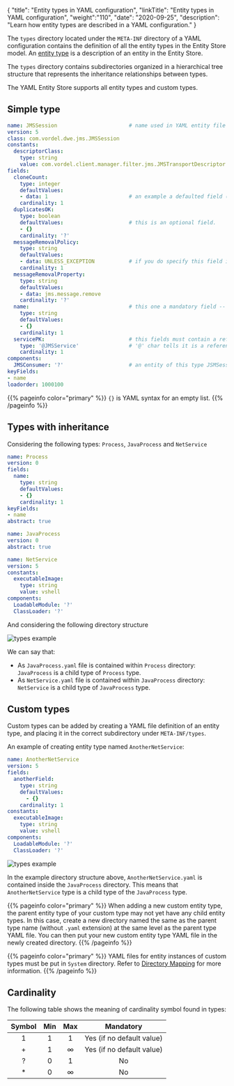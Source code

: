 {
"title": "Entity types in YAML configuration",
"linkTitle": "Entity types in YAML configuration",
"weight":"110",
"date": "2020-09-25",
"description": "Learn how entity types are described in a YAML configuration."
}

The `types` directory located under the `META-INF` directory of a YAML configuration contains the definition of all the entity types in the Entity Store model. An [entity type](/docs/apigtw_devguide/entity_store/#entity-types) is a description of an entity in the Entity Store.

The `types` directory contains subdirectories organized in a hierarchical tree structure that represents the inheritance relationships between types.

The YAML Entity Store supports all entity types and custom types.

## Simple type

```yaml
name: JMSSession                       # name used in YAML entity file
version: 5
class: com.vordel.dwe.jms.JMSSession
constants:
  descriptorClass:
    type: string
    value: com.vordel.client.manager.filter.jms.JMSTransportDescriptor
fields:
  cloneCount:
    type: integer
    defaultValues:
    - data: 1                          # an example a defaulted field (mandatory but having a default value)
    cardinality: 1
  duplicatesOK:
    type: boolean
    defaultValues:                     # this is an optional field.
    - {}
    cardinality: '?'
  messageRemovalPolicy:
    type: string
    defaultValues:
    - data: UNLESS_EXCEPTION           # if you do specify this field in you YAML file, value will be 'UNLESS_EXCEPTION'
    cardinality: 1
  messageRemovalProperty:
    type: string
    defaultValues:
    - data: jms.message.remove
    cardinality: '?'
  name:                                # this one a mandatory field -- it is actually a key field
    type: string
    defaultValues:
    - {}
    cardinality: 1
  servicePK:                           # this fields must contain a reference to another entity of type 'JMSService'
    type: '@JMSService'                # '@' char tells it is a reference
    cardinality: 1
components:
  JMSConsumer: '?'                     # an entity of this type JSMSession can have 1 children of type JMSConsumer
keyFields:
- name
loadorder: 1000100
```

{{% pageinfo color="primary" %}}
`{}` is YAML syntax for an empty list.
{{% /pageinfo %}}

## Types with inheritance

Considering the following types: `Process`, `JavaProcess` and `NetService`

```yaml
name: Process
version: 0
fields:
  name:
    type: string
    defaultValues:
    - {}
    cardinality: 1
keyFields:
- name
abstract: true
```

```yaml
name: JavaProcess
version: 0
abstract: true
```

```yaml
name: NetService
version: 5
constants:
  executableImage:
    type: string
    value: vshell
components:
  LoadableModule: '?'
  ClassLoader: '?'
```

And considering the following directory structure

![types example](/Images/apim_yamles/yamles_types_example.png)

We can say that:

* As `JavaProcess.yaml` file is contained within `Process` directory: `JavaProcess` is a child type of `Process` type.
* As `NetService.yaml` file is contained within `JavaProcess` directory: `NetService` is a child type of `JavaProcess` type.

## Custom types

Custom types can be added by creating a YAML file definition of an entity type, and placing it in the correct subdirectory under `META-INF/types`.

An example of creating entity type named `AnotherNetService`:

```yaml
name: AnotherNetService
version: 5
fields:
  anotherField:
    type: string
    defaultValues:
      - {}
    cardinality: 1
constants:
  executableImage:
    type: string
    value: vshell
components:
  LoadableModule: '?'
  ClassLoader: '?'
```

![types example](/Images/apim_yamles/yamles_types_custom_example.png)

In the example directory structure above, `AnotherNetService.yaml` is contained inside the `JavaProcess` directory. This means that `AnotherNetService` type is a child type of the `JavaProcess` type.

{{% pageinfo color="primary" %}}
When adding a new custom entity type, the parent entity type of your custom type may not yet have any child entity types. In this case, create a new directory named the same as the parent type name (without `.yaml` extension) at the same level as the parent type YAML file. You can then put your new custom entity type YAML file in the newly created directory.
{{% /pageinfo %}}

{{% pageinfo color="primary" %}}
YAML files for entity instances of custom types must be put in `System` directory. Refer to [Directory Mapping](/docs/apim_yamles/apim_yamles_references/yamles_top_directories) for more information.
{{% /pageinfo %}}

## Cardinality

The following table shows the meaning of cardinality symbol found in types:

| Symbol | Min | Max | Mandatory |
|:------:|:---:|:---:|:---------:|
|   1    |  1  |  1  |    Yes (if no default value) |
|   +    |  1  |  ∞  |    Yes (if no default value) |
|   ?    |  0  |  1  |    No     |
|   *    |  0  |  ∞  |    No     |

